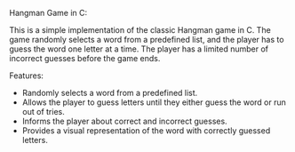 Hangman Game in C:

This is a simple implementation of the classic Hangman game in C. The game randomly selects a word from a predefined list, and the player has to guess the word one letter at a time. The player has a limited number of incorrect guesses before the game ends.

Features:
- Randomly selects a word from a predefined list.
- Allows the player to guess letters until they either guess the word or run out of tries.
- Informs the player about correct and incorrect guesses.
- Provides a visual representation of the word with correctly guessed letters.
